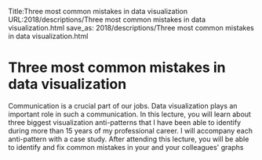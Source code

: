 Title:Three most common mistakes in data visualization
URL:2018/descriptions/Three most common mistakes in data visualization.html
save_as: 2018/descriptions/Three most common mistakes in data visualization.html



# Three most common mistakes in data visualization
Communication is a crucial part of our jobs. Data visualization plays an important role in such a communication. In this lecture, you will learn about three biggest visualization anti-patterns that I have been able to identify during more than 15 years of my professional career. I will accompany each anti-pattern with a case study. After attending this lecture, you will be able to identify and fix common mistakes in your and your colleagues' graphs